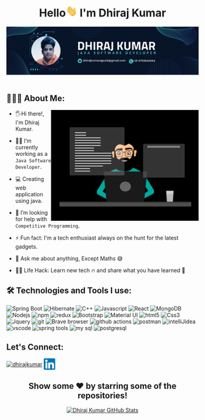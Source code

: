             
<h1 align="center">Hello<img src="Hi.gif" width="30px" height="30px"> I'm Dhiraj Kumar </h1>

<div align="center">
  <img src ="./Github Banner.png" />
  
</div>
 <br/>

## 👨🏻‍💻 About Me:

<img  src="./working.gif" height="290px" align="right" />

- 🖐Hi there!, I'm Dhiraj Kumar.

<!-- - 🙋‍♂️ All about me is at **[www.vinayaksingh.com](https://vinayaksingh.com/)** -->

- 👨‍💻 I’m currently working as a `Java Software Developer`.

- 💻 Creating web application using java.

<!-- - 🚀 Exploring the exciting possibilities of `Web 3.0`.

- 👯 I’m looking to collaborate for `Web 3.0 Projects`. -->

- 🤔 I’m looking for help with `Competitive Programming`.

- ⚡ Fun fact: I'm a tech enthusiast always on the hunt for the latest gadgets.

- 💬 Ask me about anything, Except Maths :sweat_smile:

- 👨‍💻 Life Hack: Learn new tech :fire: and share what you have learned :tada:



## 🛠️ Technologies and Tools I use:

<p>
 <img alt="Spring Boot" src="https://img.shields.io/badge/Spring%20boot-black?style=for-the-badge&logo=springboot&logoColor=white%22%20height=%2225px%22"/>
  
<img alt="Hibernate" src="https://img.shields.io/badge/hibernate-grey?style=for-the-badge&logo=hibernate&%20height=%2225px%22"/>    

 <img alt="C++" src="https://img.shields.io/badge/C%2B%2B-00599C?style=for-the-badge&logo=c%2B%2B&logoColor=white" height="25px"/>

<img alt="Javascript" src="https://img.shields.io/badge/JavaScript-323330?style=for-the-badge&logo=javascript&logoColor=F7DF1E"  height="25px"/>

<img alt="React" src="https://img.shields.io/badge/React-20232A?style=for-the-badge&logo=react&logoColor=61DAFB" height="25px"/>

<img alt="MongoDB" src="https://img.shields.io/badge/-MongoDB-13aa52?style=flat-square&logo=mongodb&logoColor=white"  height="25px"/>

<img alt="Nodejs" src="https://img.shields.io/badge/-Nodejs-43853d?style=flat-square&logo=Node.js&logoColor=white"  height="25px"/>

<img alt="npm" src="https://img.shields.io/badge/NPM-%23000000.svg?style=for-the-badge&logo=npm&logoColor=white" height="25px"/>

<img alt="redux" src="https://img.shields.io/badge/-Redux-764ABC?style=flat-square&logo=redux&logoColor=white" height="25px"/>

<!--<img alt="Express" src="https://img.shields.io/badge/express.js-%23404d59.svg?style=for-the-badge&logo=express&logoColor=%2361DAFB" height="25px"/>-->

<!--<img alt="Tailwidcss" src="https://img.shields.io/badge/Tailwind_CSS-38B2AC?style=for-the-badge&logo=tailwind-css&logoColor=white" height="25px"/> -->

<img alt="Bootstrap" src="https://img.shields.io/badge/Bootstrap-563D7C?style=for-the-badge&logo=bootstrap&logoColor=white" height="25px"/>

<img alt="Material UI" src="https://img.shields.io/badge/Material--UI-0081CB?style=for-the-badge&logo=material-ui&logoColor=white" height="25px"/>

<!--<img alt="Python" src="https://img.shields.io/badge/Python-14354C?style=for-the-badge&logo=python&logoColor=white" height="25px"/>-->

<img alt="html5" src="https://img.shields.io/badge/HTML5-E34F26?style=for-the-badge&logo=html5&logoColor=white" height="25px"/>

<img alt="Css3" src="https://img.shields.io/badge/CSS3-1572B6?style=for-the-badge&logo=css3&logoColor=white" height="25px"/>

<img alt="Jquery" src="https://img.shields.io/badge/jquery-%230769AD.svg?style=for-the-badge&logo=jquery&logoColor=white" height="25px"/>

<img alt="git" src="https://img.shields.io/badge/-Git-F05032?style=flat-square&logo=git&logoColor=white" height="25px"/>

<img alt="Brave browser" src="https://img.shields.io/badge/-Brave_Browser-FB542B?style=flat-square&logo=brave&logoColor=white" height="25px"/>

<!--<img alt="Prettier" src="https://img.shields.io/badge/-Prettier-F7B93E?style=flat-square&logo=prettier&logoColor=white" height="25px"/>-->

<img alt="github actions" src="https://img.shields.io/badge/-Github_Actions-2088FF?style=flat-square&logo=github-actions&logoColor=white" height="25px"/>

<img alt="postman" src="https://img.shields.io/badge/-Postman-00C7B7?style=flat-square&logo=postman&logoColor=white" height="25px"/>
<img alt="intelliJidea" src="https://img.shields.io/badge/hibernate-black?style=for-the-badge&logo=intellijidea&logoColor=greed%22%20height=%2225px%22"/>
<img alt="vscode" src="https://img.shields.io/badge/vsCode-black?style=for-the-badge&logo=visualstudiocode&logoColor=blue height=%2225px%22"/>
<img alt="spring tools" src="https://img.shields.io/badge/Spring%20tools-black?style=for-the-badge&logo=spring&logoColor=%22blue%22%20height=%2225px%22"/>
<img alt="my sql" src="https://img.shields.io/badge/my%20sql-white?style=for-the-badge&logo=mysql&logoColor=%22blue%22%20height=%2225px%22"/>
<img alt="postgresql" src="https://img.shields.io/badge/postgresql-orange?style=for-the-badge&logo=postgresql&logoColor=%22blue%22%20height=%2225px%22"/>
</p>

<div align="left">
<h2>Let's Connect:</h2>
<p align="left">
<a href="" target="blank"><img align="center" src="https://logodownload.org/wp-content/uploads/2014/09/twitter-logo-4.png" alt="dhirajkumar" height="30" width="40" /></a>
<a href="https://www.linkedin.com/in/dhirajkumar4" target="blank"><img align="center" src="./linkedin.png" alt="vinayaksingh" height="30" width="30" /></a>
</p>

</div>

<h2 align="center">Show some ❤️ by starring some of the repositories!</h2>

<p align="center">
  <a href="https://github.com/dhirajkumarrajput4">
    <img src="https://github-readme-stats.vercel.app/api?username=dhirajkumarrajput4&hide=pulls,pull_requests,contribs&show_icons=true" alt="Dhiraj Kumar GitHub Stats" />
  </a>
</p>



